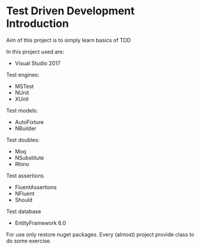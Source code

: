 # Test Driven Development Introduction

Aim of this project is to simply learn basics of TDD

In this project used are:

* Visual Studio 2017 

Test engines:

* MSTest
* NUnit
* XUnit

Test models:

* AutoFixture
* NBuilder

Test doubles:

* Moq
* NSubstitute
* Rhino

Test assertions

* FluentAssertions
* NFluent
* Should

Test database

* EntityFramework 6.0

For use only restore nuget packages.
Every (almost) project provide class to do some exercise.

